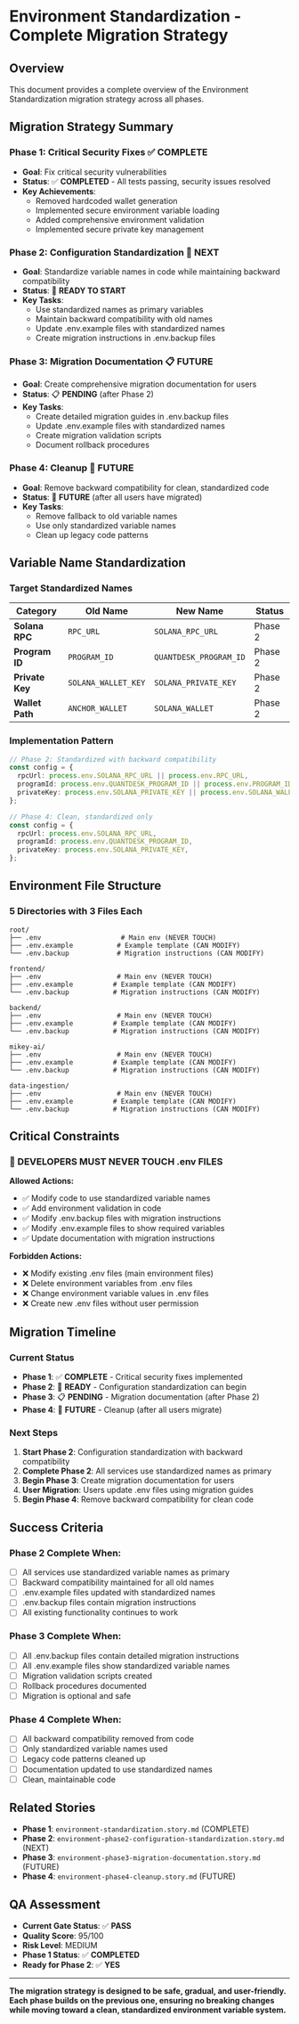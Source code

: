 # Environment Standardization - Complete Migration Strategy

## Overview

This document provides a complete overview of the Environment Standardization migration strategy across all phases.

## Migration Strategy Summary

### **Phase 1: Critical Security Fixes** ✅ **COMPLETE**
- **Goal**: Fix critical security vulnerabilities
- **Status**: ✅ **COMPLETED** - All tests passing, security issues resolved
- **Key Achievements**:
  - Removed hardcoded wallet generation
  - Implemented secure environment variable loading
  - Added comprehensive environment validation
  - Implemented secure private key management

### **Phase 2: Configuration Standardization** 🚀 **NEXT**
- **Goal**: Standardize variable names in code while maintaining backward compatibility
- **Status**: 🚀 **READY TO START**
- **Key Tasks**:
  - Use standardized names as primary variables
  - Maintain backward compatibility with old names
  - Update .env.example files with standardized names
  - Create migration instructions in .env.backup files

### **Phase 3: Migration Documentation** 📋 **FUTURE**
- **Goal**: Create comprehensive migration documentation for users
- **Status**: 📋 **PENDING** (after Phase 2)
- **Key Tasks**:
  - Create detailed migration guides in .env.backup files
  - Update .env.example files with standardized names
  - Create migration validation scripts
  - Document rollback procedures

### **Phase 4: Cleanup** 🧹 **FUTURE**
- **Goal**: Remove backward compatibility for clean, standardized code
- **Status**: 🧹 **FUTURE** (after all users have migrated)
- **Key Tasks**:
  - Remove fallback to old variable names
  - Use only standardized variable names
  - Clean up legacy code patterns

## Variable Name Standardization

### **Target Standardized Names**

| Category | Old Name | New Name | Status |
|----------|----------|----------|--------|
| **Solana RPC** | `RPC_URL` | `SOLANA_RPC_URL` | Phase 2 |
| **Program ID** | `PROGRAM_ID` | `QUANTDESK_PROGRAM_ID` | Phase 2 |
| **Private Key** | `SOLANA_WALLET_KEY` | `SOLANA_PRIVATE_KEY` | Phase 2 |
| **Wallet Path** | `ANCHOR_WALLET` | `SOLANA_WALLET` | Phase 2 |

### **Implementation Pattern**

```typescript
// Phase 2: Standardized with backward compatibility
const config = {
  rpcUrl: process.env.SOLANA_RPC_URL || process.env.RPC_URL,
  programId: process.env.QUANTDESK_PROGRAM_ID || process.env.PROGRAM_ID,
  privateKey: process.env.SOLANA_PRIVATE_KEY || process.env.SOLANA_WALLET_KEY,
};

// Phase 4: Clean, standardized only
const config = {
  rpcUrl: process.env.SOLANA_RPC_URL,
  programId: process.env.QUANTDESK_PROGRAM_ID,
  privateKey: process.env.SOLANA_PRIVATE_KEY,
};
```

## Environment File Structure

### **5 Directories with 3 Files Each**

```
root/
├── .env                    # Main env (NEVER TOUCH)
├── .env.example           # Example template (CAN MODIFY)
└── .env.backup            # Migration instructions (CAN MODIFY)

frontend/
├── .env                   # Main env (NEVER TOUCH)
├── .env.example          # Example template (CAN MODIFY)
└── .env.backup           # Migration instructions (CAN MODIFY)

backend/
├── .env                   # Main env (NEVER TOUCH)
├── .env.example          # Example template (CAN MODIFY)
└── .env.backup           # Migration instructions (CAN MODIFY)

mikey-ai/
├── .env                   # Main env (NEVER TOUCH)
├── .env.example          # Example template (CAN MODIFY)
└── .env.backup           # Migration instructions (CAN MODIFY)

data-ingestion/
├── .env                   # Main env (NEVER TOUCH)
├── .env.example          # Example template (CAN MODIFY)
└── .env.backup           # Migration instructions (CAN MODIFY)
```

## Critical Constraints

### **🚨 DEVELOPERS MUST NEVER TOUCH .env FILES**

**Allowed Actions:**
- ✅ Modify code to use standardized variable names
- ✅ Add environment validation in code
- ✅ Modify .env.backup files with migration instructions
- ✅ Modify .env.example files to show required variables
- ✅ Update documentation with migration instructions

**Forbidden Actions:**
- ❌ Modify existing .env files (main environment files)
- ❌ Delete environment variables from .env files
- ❌ Change environment variable values in .env files
- ❌ Create new .env files without user permission

## Migration Timeline

### **Current Status**
- **Phase 1**: ✅ **COMPLETE** - Critical security fixes implemented
- **Phase 2**: 🚀 **READY** - Configuration standardization can begin
- **Phase 3**: 📋 **PENDING** - Migration documentation (after Phase 2)
- **Phase 4**: 🧹 **FUTURE** - Cleanup (after all users migrate)

### **Next Steps**
1. **Start Phase 2**: Configuration standardization with backward compatibility
2. **Complete Phase 2**: All services use standardized names as primary
3. **Begin Phase 3**: Create migration documentation for users
4. **User Migration**: Users update .env files using migration guides
5. **Begin Phase 4**: Remove backward compatibility for clean code

## Success Criteria

### **Phase 2 Complete When:**
- [ ] All services use standardized variable names as primary
- [ ] Backward compatibility maintained for all old names
- [ ] .env.example files updated with standardized names
- [ ] .env.backup files contain migration instructions
- [ ] All existing functionality continues to work

### **Phase 3 Complete When:**
- [ ] All .env.backup files contain detailed migration instructions
- [ ] All .env.example files show standardized variable names
- [ ] Migration validation scripts created
- [ ] Rollback procedures documented
- [ ] Migration is optional and safe

### **Phase 4 Complete When:**
- [ ] All backward compatibility removed from code
- [ ] Only standardized variable names used
- [ ] Legacy code patterns cleaned up
- [ ] Documentation updated to use standardized names
- [ ] Clean, maintainable code

## Related Stories

- **Phase 1**: `environment-standardization.story.md` (COMPLETE)
- **Phase 2**: `environment-phase2-configuration-standardization.story.md` (NEXT)
- **Phase 3**: `environment-phase3-migration-documentation.story.md` (FUTURE)
- **Phase 4**: `environment-phase4-cleanup.story.md` (FUTURE)

## QA Assessment

- **Current Gate Status**: ✅ **PASS**
- **Quality Score**: 95/100
- **Risk Level**: MEDIUM
- **Phase 1 Status**: ✅ **COMPLETED**
- **Ready for Phase 2**: ✅ **YES**

---

**The migration strategy is designed to be safe, gradual, and user-friendly. Each phase builds on the previous one, ensuring no breaking changes while moving toward a clean, standardized environment variable system.**
